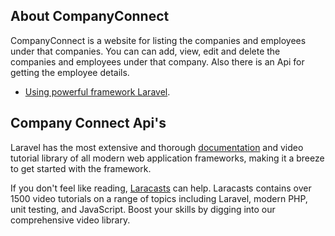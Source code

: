 ## About CompanyConnect

CompanyConnect is a website for listing the companies and employees under that companies. You can can add, view, edit and
delete the companies and employees under that company. Also there is an Api for getting the employee details.

- [Using powerful framework Laravel](https://laravel.com/).

## Company Connect Api's

Laravel has the most extensive and thorough [documentation](https://laravel.com/docs) and video tutorial library of all modern web application frameworks, making it a breeze to get started with the framework.

If you don't feel like reading, [Laracasts](https://laracasts.com) can help. Laracasts contains over 1500 video tutorials on a range of topics including Laravel, modern PHP, unit testing, and JavaScript. Boost your skills by digging into our comprehensive video library.

